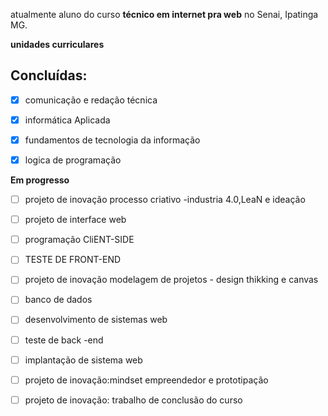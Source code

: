atualmente aluno do curso **técnico em internet pra web** no Senai, Ipatinga MG.

**unidades curriculares**

## Concluídas:
- [x] comunicação e redação técnica 
- [x] informática Aplicada

- [x] fundamentos de tecnologia da informação 

- [x] logica de programação 


**Em progresso**

- [ ] projeto de inovação processo criativo -industria 4.0,LeaN e ideação 


- [ ] projeto de interface web

- [ ] programação CliENT-SIDE

- [ ] TESTE DE FRONT-END

- [ ] projeto de inovação modelagem de projetos - design thikking e canvas

- [ ] banco de dados 

- [ ] desenvolvimento de sistemas web

- [ ] teste de back -end

- [ ] implantação de sistema web

- [ ] projeto de inovação:mindset empreendedor e prototipação

- [ ] projeto de inovação: trabalho de conclusão do curso 


 
